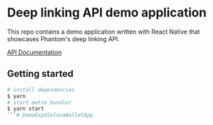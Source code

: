 # Deep linking API demo application
This repo contains a demo application written with React Native that showcases Phantom's deep linking API.

[API Documentation](https://docs.phantom.app/integrating/deeplinks)

## Getting started
```sh
# install dependencies
$ yarn 
# start metro bundler
$ yarn start
```# DemoExpoSolanaWalletApp
